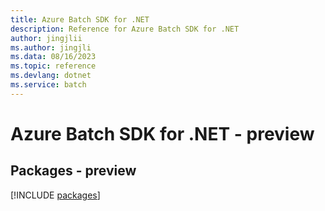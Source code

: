 ```yaml
---
title: Azure Batch SDK for .NET
description: Reference for Azure Batch SDK for .NET
author: jingjlii
ms.author: jingjli
ms.data: 08/16/2023
ms.topic: reference
ms.devlang: dotnet
ms.service: batch
---
```

# Azure Batch SDK for .NET - preview
## Packages - preview
[!INCLUDE [packages](batch-index.md)]